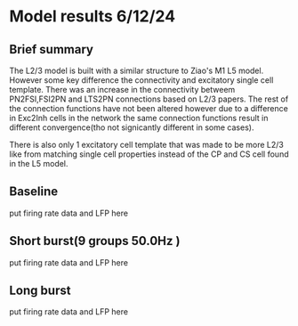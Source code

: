 # Model results 6/12/24
## Brief summary
The L2/3 model is built with a similar structure to Ziao's M1 L5 model. However some key difference the connectivity and excitatory single cell template. There was an increase in the connectivity betweem PN2FSI,FSI2PN and LTS2PN connections based on L2/3 papers. The rest of the connection functions have not been altered however due to a difference in Exc2Inh cells in the network the same connection functions result in different convergence(tho not signicantly different in some cases). 

There is also only 1 excitatory cell template that was made to be more L2/3 like from matching single cell properties instead of the CP and CS cell found in the L5 model.



## Baseline
put firing rate data and LFP here

## Short burst(9 groups 50.0Hz )
put firing rate data and LFP here

## Long burst 
put firing rate data and LFP here